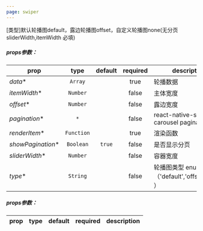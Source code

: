 ```yaml
---
page: swiper
---
```



[类型]默认轮播图default，露边轮播图offset，自定义轮播图none(无分页 sliderWidth,itemWidth 必填)
##### props参数：

 prop | type | default | required | description
 ---- | :----: | :-------: | :--------: | -----------
*data** | `Array` |  | true | 轮播数据
*itemWidth** | `Number` |  | false | 主体宽度
*offset** | `Number` |  | false | 露边宽度
*pagination** | `*` |  | false | react-native-snap-carousel pagination
*renderItem** | `Function` |  | true | 渲染函数
*showPagination** | `Boolean` | `true` | false | 是否显示分页
*sliderWidth** | `Number` |  | false | 容器宽度
*type** | `String` |  | false | 轮播图类型 enum（'default','offset','none' ）

##### props参数：

prop | type | default | required | description
---- | :----: | :-------: | :--------: | -----------



